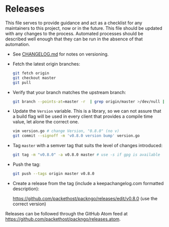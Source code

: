 # Releases

This file serves to provide guidance and act as a checklist for any maintainers
to this project, now or in the future. This file should be updated with any
changes to the process. Automated processes should be described well enough that
they can be run in the absence of that automation.

* See [CHANGELOG.md](CHANGELOG.md) for notes on versioning.
* Fetch the latest origin branches:

  ```sh
  git fetch origin
  git checkout master
  git pull
  ```

* Verify that your branch matches the upstream branch:

  ```sh
  git branch --points-at=master -r  | grep origin/master >/dev/null || echo "master differs from origin/master"
  ```

* Update the `Version` variable. This is a library, so we can not assure
  that a build flag will be used in every client that provides a compile time
  value, let alone the correct one.

  ```sh
  vim version.go # change Version, "0.8.0" (no v)
  git commit --signoff -m 'v0.8.0 version bump' version.go
  ```

* Tag `master` with a semver tag that suits the level of changes
  introduced:

  ```sh
  git tag -m "v0.8.0" -a v0.8.0 master # use -s if gpg is available
  ```
* Push the tag:

  ```sh
  git push --tags origin master v0.8.0
  ```
* Create a release from the tag (include a keepachangelog.com formatted description):

  <https://github.com/packethost/packngo/releases/edit/v0.8.0> (use the correct
  version)

Releases can be followed through the GitHub Atom feed at
<https://github.com/packethost/packngo/releases.atom>.
